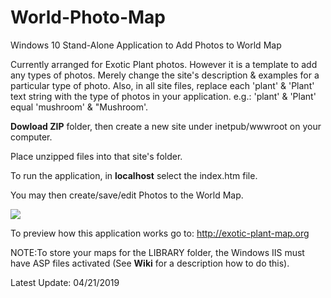 # World-Photo-Map
Windows 10 Stand-Alone Application to Add Photos to World Map


Currently arranged for Exotic Plant photos. However it is a template to add any types of photos.
Merely change the site's description & examples for a particular type of photo. Also, in all site files, replace each
'plant' & 'Plant' text string with the type of photos in your application. e.g.: 'plant' & 'Plant' equal 'mushroom' & "Mushroom'.

**Dowload ZIP** folder, then create a new site under inetpub/wwwroot on your computer.

Place unzipped files into that site's folder.

To run the application, in **localhost** select the index.htm file. 

You may then create/save/edit Photos to the World Map.

![](http://exotic-plant-map.org/Images/exoticPlant.jpg)

To preview how this application works go to: http://exotic-plant-map.org

NOTE:To store your maps for the LIBRARY folder, the Windows IIS must have 
ASP files activated (See **Wiki** for a description how to do this).

Latest Update: 04/21/2019
